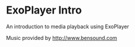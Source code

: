 # ExoPlayer Intro

An introduction to media playback using ExoPlayer

Music provided by http://www.bensound.com